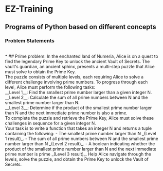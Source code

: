# EZ-Training
## Programs of Python based on different concepts <br>
<h3>Problem Statements</h3><br>
* ## Prime problem: In the enchanted land of Numeria, Alice is on a quest to find the legendary 
  Prime Key to unlock the ancient Vault of Secrets. The vault's guardian, an 
  ancient sphinx, presents a multi-step puzzle that Alice must solve to obtain the 
  Prime Key.<br>
  The puzzle consists of multiple levels, each requiring Alice to solve a different 
  challenge involving prime numbers. To progress through each level, Alice must 
  perform the following tasks:<br> 
  __Level 1__: Find the smallest prime number larger than a given integer N.<br>
  __Level 2__: Calculate the sum of all prime numbers between N and the smallest 
  prime number larger than  N.<br>
  __Level 3__: Determine if the product of the smallest prime number larger than N 
  and the next immediate prime number is also a prime.<br> 
  To complete the puzzle and retrieve the Prime Key, Alice must solve these 
  challenges in sequence for a given integer N.<br>
  Your task is to write a function that takes an integer N and returns a tuple 
  containing the following:
  - The smallest prime number larger than N _(Level 1 result)_.
  - The sum of all prime numbers between N and the smallest prime number 
  larger than N _(Level 2 result)_.
  - A boolean indicating whether the product of the smallest prime number 
  larger than N and the next immediate prime number is prime _(Level 3 result)_. 
  Help Alice navigate through the levels, solve the puzzle, and obtain the Prime 
  Key to unlock the Vault of Secrets.
